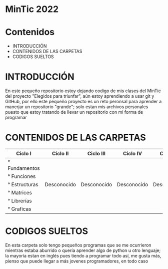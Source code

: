 # MinTic 2022

# Contenidos

* INTRODUCCIÓN
* CONTENIDOS DE LAS CARPETAS
* CODIGOS SUELTOS

# INTRODUCCIÓN

En este pequeño repositorio estoy dejando codigo de mis
clases del MinTic del proyecto "Elegidos para triunfar",
aún estoy aprendiendo a usar git y GitHub, por ello este
pequeño proyecto es un reto peronsal para aprender a manerjar
un repositorio "grande"; solo estan mis archivos personales
puesto que estoy tratando de llevar un repositorio con mi
forma de programar

# CONTENIDOS DE LAS CARPETAS

| Ciclo I         | Ciclo II        | Ciclo III       | Ciclo IV        | Ciclo V         |    
| ----------------|-----------------|-----------------|-----------------|-----------------|    
| ° Fundamentos   |                 |                 |                 |                 |    
| ° Funciones     |                 |                 |                 |                 |    
| ° Estructuras   |   Desconocido   |   Desconocido   |   Desconocido   |   Desconocido   |    
| ° Matrices      |                 |                 |                 |                 |    
| ° Librerías     |                 |                 |                 |                 |    
| ° Graficas      |                 |                 |                 |                 | 

# CODIGOS SUELTOS

En esta carpeta solo tengo pequeños programas que se me
ocurrieron mientras estaba aburrido o quería aprender algo
de python u otro lenguaje; la mayoría estan en inglés pues
tiendo a programar todo así, me gusta más, pienso que puede
llegar a más jovenes programadores, en todo caso

